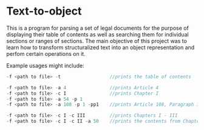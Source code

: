 # Text-to-object

This is a program for parsing a set of legal documents for the purpose of displaying their table of contents as well
as searching them for individual sections or ranges of sections. The main objective of this project was to learn how 
to transform structuralized text into an object representation and perfom certain operations on it.

Example usages might include:

```Java
-f <path to file> -t                  //prints the table of contents

-f <path to file> -a 4                //prints Article 4
-f <path to file> -c I                //prints Chapter I
-f <path to file> -a 54 -p 1
-f <path to file> -a 108 -p 1 -pp1    //prints Article 108, Paragraph 1, Section 1

-f <path to file> -c I -c III         //prints Chapters I - III
-f <path to file> -c I -c II -a 50    //prints the contents from Chapter I up to Chapter II, Article 50 inclusive
```
